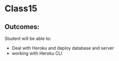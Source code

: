 # Class15

## Outcomes:
Student will be able to:
- Deal with Heroku and deploy database and server
- working with Heroku CLI